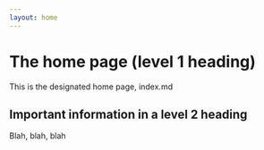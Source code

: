 ```yaml
---
layout: home
---
```


# The home page (level 1 heading)

This is the designated home page, index.md

## Important information in a level 2 heading

Blah, blah, blah
